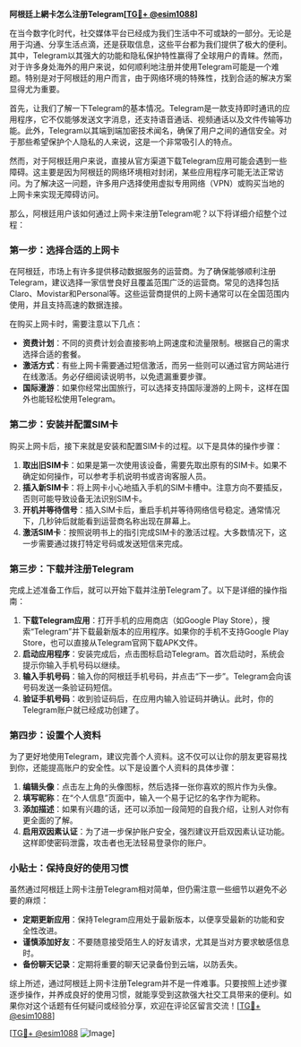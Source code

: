 **阿根廷上網卡怎么注册Telegram[[TG💪+ @esim1088](https://t.me/s/esim1088)]**

在当今数字化时代，社交媒体平台已经成为我们生活中不可或缺的一部分。无论是用于沟通、分享生活点滴，还是获取信息，这些平台都为我们提供了极大的便利。其中，Telegram以其强大的功能和隐私保护特性赢得了全球用户的青睐。然而，对于许多身处海外的用户来说，如何顺利地注册并使用Telegram可能是一个难题。特别是对于阿根廷的用户而言，由于网络环境的特殊性，找到合适的解决方案显得尤为重要。

首先，让我们了解一下Telegram的基本情况。Telegram是一款支持即时通讯的应用程序，它不仅能够发送文字消息，还支持语音通话、视频通话以及文件传输等功能。此外，Telegram以其端到端加密技术闻名，确保了用户之间的通信安全。对于那些希望保护个人隐私的人来说，这是一个非常吸引人的特点。

然而，对于阿根廷用户来说，直接从官方渠道下载Telegram应用可能会遇到一些障碍。这主要是因为阿根廷的网络环境相对封闭，某些应用程序可能无法正常访问。为了解决这一问题，许多用户选择使用虚拟专用网络（VPN）或购买当地的上网卡来实现无障碍访问。

那么，阿根廷用户该如何通过上网卡来注册Telegram呢？以下将详细介绍整个过程：

### 第一步：选择合适的上网卡

在阿根廷，市场上有许多提供移动数据服务的运营商。为了确保能够顺利注册Telegram，建议选择一家信誉良好且覆盖范围广泛的运营商。常见的选择包括Claro、Movistar和Personal等。这些运营商提供的上网卡通常可以在全国范围内使用，并且支持高速的数据连接。

在购买上网卡时，需要注意以下几点：
- **资费计划**：不同的资费计划会直接影响上网速度和流量限制。根据自己的需求选择合适的套餐。
- **激活方式**：有些上网卡需要通过短信激活，而另一些则可以通过官方网站进行在线激活。务必仔细阅读说明书，以免遗漏重要步骤。
- **国际漫游**：如果你经常出国旅行，可以选择支持国际漫游的上网卡，这样在国外也能轻松使用Telegram。

### 第二步：安装并配置SIM卡

购买上网卡后，接下来就是安装和配置SIM卡的过程。以下是具体的操作步骤：

1. **取出旧SIM卡**：如果是第一次使用该设备，需要先取出原有的SIM卡。如果不确定如何操作，可以参考手机说明书或咨询客服人员。
2. **插入新SIM卡**：将上网卡小心地插入手机的SIM卡槽中。注意方向不要插反，否则可能导致设备无法识别SIM卡。
3. **开机并等待信号**：插入SIM卡后，重启手机并等待网络信号稳定。通常情况下，几秒钟后就能看到运营商名称出现在屏幕上。
4. **激活SIM卡**：按照说明书上的指引完成SIM卡的激活过程。大多数情况下，这一步需要通过拨打特定号码或发送短信来完成。

### 第三步：下载并注册Telegram

完成上述准备工作后，就可以开始下载并注册Telegram了。以下是详细的操作指南：

1. **下载Telegram应用**：打开手机的应用商店（如Google Play Store），搜索“Telegram”并下载最新版本的应用程序。如果你的手机不支持Google Play Store，也可以直接从Telegram官网下载APK文件。
2. **启动应用程序**：安装完成后，点击图标启动Telegram。首次启动时，系统会提示你输入手机号码以继续。
3. **输入手机号码**：输入你的阿根廷手机号码，并点击“下一步”。Telegram会向该号码发送一条验证码短信。
4. **验证手机号码**：收到验证码后，在应用内输入验证码并确认。此时，你的Telegram账户就已经成功创建了。

### 第四步：设置个人资料

为了更好地使用Telegram，建议完善个人资料。这不仅可以让你的朋友更容易找到你，还能提高账户的安全性。以下是设置个人资料的具体步骤：

1. **编辑头像**：点击左上角的头像图标，然后选择一张你喜欢的照片作为头像。
2. **填写昵称**：在“个人信息”页面中，输入一个易于记忆的名字作为昵称。
3. **添加描述**：如果有兴趣的话，还可以添加一段简短的自我介绍，让别人对你有更全面的了解。
4. **启用双因素认证**：为了进一步保护账户安全，强烈建议开启双因素认证功能。这样即使密码泄露，攻击者也无法轻易登录你的账户。

### 小贴士：保持良好的使用习惯

虽然通过阿根廷上网卡注册Telegram相对简单，但仍需注意一些细节以避免不必要的麻烦：

- **定期更新应用**：保持Telegram应用处于最新版本，以便享受最新的功能和安全性改进。
- **谨慎添加好友**：不要随意接受陌生人的好友请求，尤其是当对方要求敏感信息时。
- **备份聊天记录**：定期将重要的聊天记录备份到云端，以防丢失。

综上所述，通过阿根廷上网卡注册Telegram并不是一件难事。只要按照上述步骤逐步操作，并养成良好的使用习惯，就能享受到这款强大社交工具带来的便利。如果你对这个话题有任何疑问或经验分享，欢迎在评论区留言交流！[[TG💪+ @esim1088](https://t.me/s/esim1088)]

[[TG💪+ @esim1088](https://t.me/s/esim1088) ![Image](https://i.postimg.cc/4NQfJmqS/Snipaste-2025-05-13-00-14-12.png)]